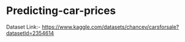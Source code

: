 # Predicting-car-prices

Dataset Link:- https://www.kaggle.com/datasets/chancev/carsforsale?datasetId=2354614
